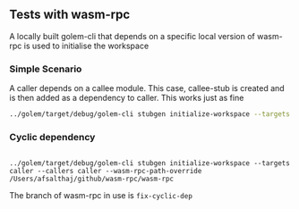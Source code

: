 ## Tests with wasm-rpc


A locally built golem-cli that depends on a specific local version of wasm-rpc is used to initialise the workspace


### Simple Scenario

A caller depends on a callee module.
This case, callee-stub is created and is then added as a dependency to caller.
This works just as fine

```bash
../golem/target/debug/golem-cli stubgen initialize-workspace --targets callee --callers caller --wasm-rpc-path-override /Users/afsalthaj/github/wasm-rpc/wasm-rpc

```

### Cyclic dependency

```cookie

../golem/target/debug/golem-cli stubgen initialize-workspace --targets caller --callers caller --wasm-rpc-path-override /Users/afsalthaj/github/wasm-rpc/wasm-rpc

```

The branch of wasm-rpc in use is `fix-cyclic-dep`